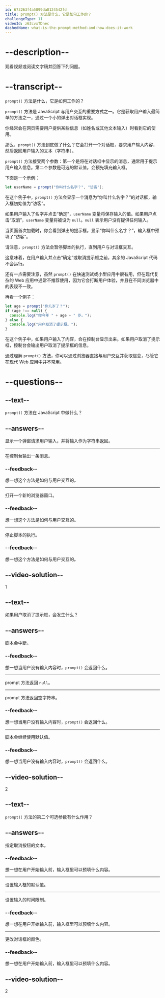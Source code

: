 ```yaml
---
id: 673263f4a5899da8124542fd
title: prompt() 方法是什么，它是如何工作的？
challengeType: 11
videoId: z63cvxTDnec
dashedName: what-is-the-prompt-method-and-how-does-it-work
---
```


# --description--

观看视频或阅读文字稿并回答下列问题。

# --transcript--

`prompt()` 方法是什么，它是如何工作的？

`prompt()` 方法是 JavaScript 与用户交互的重要方式之一。它是获取用户输入最简单的方法之一，通过一个小的弹出对话框实现。

你经常会在网页需要用户提供某些信息（如姓名或其他文本输入）时看到它的使用。

那么，`prompt()` 方法到底做了什么？它会打开一个对话框，要求用户输入内容，然后返回用户输入的文本（字符串）。

`prompt()` 方法接受两个参数：第一个是将在对话框中显示的消息，通常用于提示用户输入信息。第二个参数是可选的默认值，会预先填充输入框。

下面是一个示例：

```js
let userName = prompt("你叫什么名字？", "访客");
```

在这个例子中，`prompt()` 方法会显示一个消息为“你叫什么名字？”的对话框，输入框初始值为“访客”。

如果用户输入了名字并点击“确定”，`userName` 变量将保存输入的值。如果用户点击“取消”，`userName` 变量将被设为 `null`。`null` 表示用户没有提供任何输入。

当页面首次加载时，你会看到弹出的提示框，显示“你叫什么名字？”，输入框中预填了“访客”。

请注意，`prompt()` 方法会暂停脚本的执行，直到用户与对话框交互。

这意味着，在用户输入并点击“确定”或取消提示框之前，其余的 JavaScript 代码不会运行。

还有一点需要注意，虽然 `prompt()` 在快速测试或小型应用中很有用，但在现代复杂的 Web 应用中通常不推荐使用，因为它会打断用户体验，并且在不同浏览器中的表现不一致。

再看一个例子：

```js
let age = prompt("你几岁了？");
if (age !== null) {
  console.log("你今年 " + age + " 岁。");
} else {
  console.log("用户取消了提示框。");
}
```

在这个例子中，如果用户输入了内容，会在控制台显示出来。如果用户取消了提示框，控制台会输出用户取消了提示框的信息。

通过理解 `prompt()` 方法，你可以通过浏览器直接与用户交互并获取信息，尽管它在现代 Web 应用中并不常用。

# --questions--

## --text--

`prompt()` 方法在 JavaScript 中做什么？

## --answers--

显示一个弹窗请求用户输入，并将输入作为字符串返回。

---

在控制台输出一条消息。

### --feedback--

想一想这个方法是如何与用户交互的。

---

打开一个新的浏览器窗口。

### --feedback--

想一想这个方法是如何与用户交互的。

---

停止脚本的执行。

### --feedback--

想一想这个方法是如何与用户交互的。

## --video-solution--

1

## --text--

如果用户取消了提示框，会发生什么？

## --answers--

脚本会中断。

### --feedback--

想一想当用户没有输入内容时，`prompt()` 会返回什么。

---

prompt 方法返回 `null`。

---

prompt 方法返回空字符串。

### --feedback--

想一想当用户没有输入内容时，`prompt()` 会返回什么。

---

脚本会继续使用默认值。

### --feedback--

想一想当用户没有输入内容时，`prompt()` 会返回什么。

## --video-solution--

2

## --text--

`prompt()` 方法的第二个可选参数有什么作用？

## --answers--

指定取消按钮的文本。

### --feedback--

想一想在用户开始输入前，输入框里可以预填什么内容。

---

设置输入框的默认值。

---

设置输入的时间限制。

### --feedback--

想一想在用户开始输入前，输入框里可以预填什么内容。

---

更改对话框的颜色。

### --feedback--

想一想在用户开始输入前，输入框里可以预填什么内容。

## --video-solution--

2

